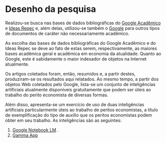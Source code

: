 # Desenho da pesquisa

Realizou-se busca nas bases de dados bibliográficas do [Google Acadêmico]() e [Ideas Repec]() e, além delas, utilizou-se também o [Google]() para outros tipos de documentos de caráter não necessariamente acadêmico.

As escolha das bases de dados bibliográficas do Google Acadêmico e do Ideas Repec se deve ao fato de estas serem, respectivamente, as maiores bases acadêmica geral e acadêmica em economia da atualidade.  Quanto ao Google, este é sabidamente o maior indexador de objetos na Internet atualmente.

Os artigos coletados foram, então, resumidos e, a partir destes, produziram-se os resultados aqui relatados.  Ao mesmo tempo, a partir dos objetos Web coletados pelo Google, lista-se um conjunto de inteligências artificiais atualmente disponíveis gratuitamente que podem ser úteis ao trabalho do perito economista de diversas formas.

Além disso, apresenta-se um exercício de uso de duas inteligências artificiais particularmente úteis ao trabalho de peritos economistas, a título de exemplificação do tipo de auxílio que os peritos economistas podem obter em seu trabalho.  As inteligências são as seguintes:

1. <a href="https://notebooklm.google.com/" target="_blank">Google Notebook LM</a> .
2. <a href="https://gamma.app" target="_blank"> Gamma App </a>


